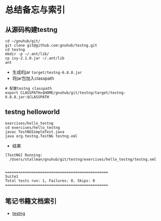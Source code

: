 
总结备忘与索引
==============
## 从源码构建testng

```
cd ~/gnuhub/git/
git clone git@github.com:gnuhub/testng.git
cd testng
mkdir -p ~/.ant/lib/
cp ivy-2.1.0.jar ~/.ant/lib
ant
```
* 生成的jar `target/testng-6.8.8.jar`
* 将jar包加入classpath
```
# 配置testng classpath
export CLASSPATH=$HOME/gnuhub/git/testng/target/testng-6.8.8.jar:$CLASSPATH
```
## testng helloworld

```
exercises/hello_testng
cd exercises/hello_testng
javac TestNGSimpleTest.java
java org.testng.TestNG testng.xml
```
* 结果
```
[TestNG] Running:
  /Users/stallman/gnuhub/git/testng/exercises/hello_testng/testng.xml


===============================================
Suite1
Total tests run: 1, Failures: 0, Skips: 0
===============================================
```

## 笔记书籍文档索引

* [testng](http://localhost:8080/wiki/index.php?title=testng)

